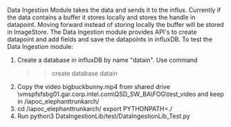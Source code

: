 Data Ingestion Module takes the data and sends it to the influx. Currently if the data contains a buffer it stores locally and stores the handle in datapoint. Moving forward instead of storing locally the buffer will be stored in ImageStore.
The Data Ingestion module provides API's to create datapoint and add fields and save the datapoints in influxDB.
To test the Data Ingestion module:
1. Create a database in influxDB by name "datain". Use command
   >> create database datain
2. Copy the video bigbuckbunny.mp4 from shared drive \\vmspfsfsbg01.gar.corp.intel.com\QSD_SW_BA\FOG\test_video and keep in /iapoc_elephanttrunkarch/
3. cd /iapoc_elephanttrunkarch/
   export PYTHONPATH=./
4. Run python3 DataIngestionLib/test/DataIngestionLib_Test.py


